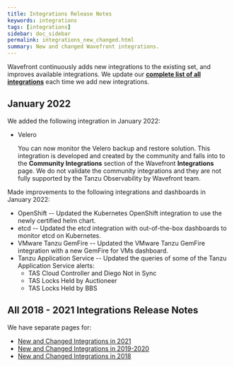 ```yaml
---
title: Integrations Release Notes
keywords: integrations
tags: [integrations]
sidebar: doc_sidebar
permalink: integrations_new_changed.html
summary: New and changed Wavefront integrations.
---
```

Wavefront continuously adds new integrations to the existing set, and improves available integrations. We update our [**complete list of all integrations**](https://docs.wavefront.com/label_integrations%20list.html) each time we add new integrations.

## January 2022

We added the following integration in January 2022:

* Velero

  You can now monitor the Velero backup and restore solution. This integration is developed and created by the community and falls into to the **Community Integrations** section of the Wavefront **Integrations** page. We do not validate the community integrations and they are not fully supported by the Tanzu Observability by Wavefront team.

Made improvements to the following integrations and dashboards in January 2022:
 
* OpenShift -- Updated the Kubernetes OpenShift integration to use the newly certified helm chart.
* etcd -- Updated the etcd integration with out-of-the-box dashboards to monitor etcd on Kubernetes.
* VMware Tanzu GemFire -- Updated the VMware Tanzu GemFire integration with a new GemFire for VMs dashboard.
* Tanzu Application Service -- Updated the queries of some of the Tanzu Application Service alerts: 
  * TAS Cloud Controller and Diego Not in Sync
  * TAS Locks Held by Auctioneer
  * TAS Locks Held by BBS


## All 2018 - 2021 Integrations Release Notes

We have separate pages for:

* [New and Changed Integrations in 2021](integrations_new_changed_2021.html)
* [New and Changed Integrations in 2019-2020](integrations_new_changed_2020.html)
* [New and Changed Integrations in 2018](integrations_new_changed_2018.html)
